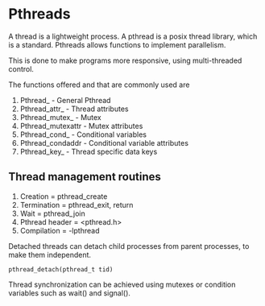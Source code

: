 # Pthreads

A thread is a lightweight process. A pthread is a posix thread library, which is a standard. Pthreads allows functions to implement parallelism.

This is done to make programs more responsive, using multi-threaded control.

The functions offered and that are commonly used are
1. Pthread_ - General Pthread
2. Pthread_attr_ - Thread attributes
3. Pthread_mutex_ - Mutex
4. Pthread_mutexattr - Mutex attributes
5. Pthread_cond_ - Conditional variables
6. Pthread_condaddr - Conditional variable attributes
7. Pthread_key_ - Thread specific data keys

## Thread management routines

1. Creation       = pthread_create
2. Termination    = pthread_exit, return
3. Wait           = pthread_join
4. Pthread header = <pthread.h>
5. Compilation    = -lpthread

Detached threads can detach child processes from parent processes, to make them independent.
```
pthread_detach(pthread_t tid)
```
Thread synchronization can be achieved using mutexes or condition variables such as wait() and signal().


